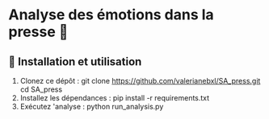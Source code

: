 # Analyse des émotions dans la presse 📰

## 📌 Installation et utilisation
1. Clonez ce dépôt :
    git clone https://github.com/valerianebxl/SA_press.git
    cd SA_press
2. Installez les dépendances :
    pip install -r requirements.txt
3. Exécutez 'analyse :
    python run_analysis.py
